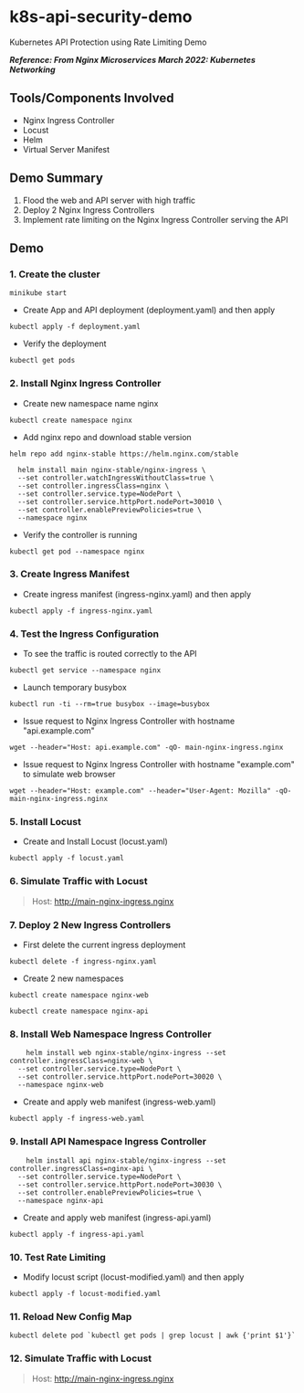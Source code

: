 # k8s-api-security-demo

Kubernetes API Protection using Rate Limiting Demo

***Reference: From Nginx Microservices March 2022: Kubernetes Networking***

## Tools/Components Involved

- Nginx Ingress Controller
- Locust
- Helm
- Virtual Server Manifest

## Demo Summary

1. Flood the web and API server with high traffic
2. Deploy 2 Nginx Ingress Controllers
3. Implement rate limiting on the Nginx Ingress Controller serving the API

## Demo

### 1. Create the cluster

``` minikube start ```

- Create App and API deployment (deployment.yaml) and then apply

``` kubectl apply -f deployment.yaml ```

- Verify the deployment

``` kubectl get pods ```

### 2. Install Nginx Ingress Controller

- Create new namespace name nginx

``` kubectl create namespace nginx ```

- Add nginx repo and download stable version

``` helm repo add nginx-stable https://helm.nginx.com/stable ```

```
  helm install main nginx-stable/nginx-ingress \
  --set controller.watchIngressWithoutClass=true \
  --set controller.ingressClass=nginx \
  --set controller.service.type=NodePort \
  --set controller.service.httpPort.nodePort=30010 \
  --set controller.enablePreviewPolicies=true \
  --namespace nginx
```

- Verify the controller is running

``` kubectl get pod --namespace nginx ```

### 3. Create Ingress Manifest

- Create ingress manifest (ingress-nginx.yaml) and then apply

``` kubectl apply -f ingress-nginx.yaml ```

### 4. Test the Ingress Configuration

- To see the traffic is routed correctly to the API

``` kubectl get service --namespace nginx ```

- Launch temporary busybox

``` kubectl run -ti --rm=true busybox --image=busybox ```

- Issue request to Nginx Ingress Controller with hostname "api.example.com"

``` wget --header="Host: api.example.com" -qO- main-nginx-ingress.nginx ```

- Issue request to Nginx Ingress Controller with hostname "example.com" to simulate web browser

``` wget --header="Host: example.com" --header="User-Agent: Mozilla" -qO- main-nginx-ingress.nginx ```

### 5. Install Locust

- Create and Install Locust (locust.yaml)

``` kubectl apply -f locust.yaml ```

### 6. Simulate Traffic with Locust

> Host: http://main-nginx-ingress.nginx

### 7. Deploy 2 New Ingress Controllers

- First delete the current ingress deployment

``` kubectl delete -f ingress-nginx.yaml ```

- Create 2 new namespaces

``` kubectl create namespace nginx-web ```

``` kubectl create namespace nginx-api ```

### 8. Install Web Namespace Ingress Controller

```
    helm install web nginx-stable/nginx-ingress --set controller.ingressClass=nginx-web \
  --set controller.service.type=NodePort \
  --set controller.service.httpPort.nodePort=30020 \
  --namespace nginx-web
```

- Create and apply web manifest (ingress-web.yaml)

``` kubectl apply -f ingress-web.yaml ```

### 9. Install API Namespace Ingress Controller

```
    helm install api nginx-stable/nginx-ingress --set controller.ingressClass=nginx-api \
  --set controller.service.type=NodePort \
  --set controller.service.httpPort.nodePort=30030 \
  --set controller.enablePreviewPolicies=true \
  --namespace nginx-api
```

- Create and apply web manifest (ingress-api.yaml)

``` kubectl apply -f ingress-api.yaml ```

### 10. Test Rate Limiting

- Modify locust script (locust-modified.yaml) and then apply

``` kubectl apply -f locust-modified.yaml ```

### 11. Reload New Config Map

``` kubectl delete pod `kubectl get pods | grep locust | awk {'print $1'}` ```

### 12. Simulate Traffic with Locust

> Host: http://main-nginx-ingress.nginx
